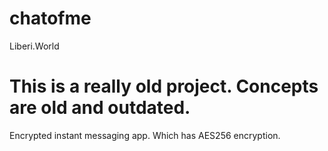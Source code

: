 # chatofme
Liberi.World 


# This is a really old project. Concepts are old and outdated.

Encrypted instant messaging app. Which has AES256 encryption.

